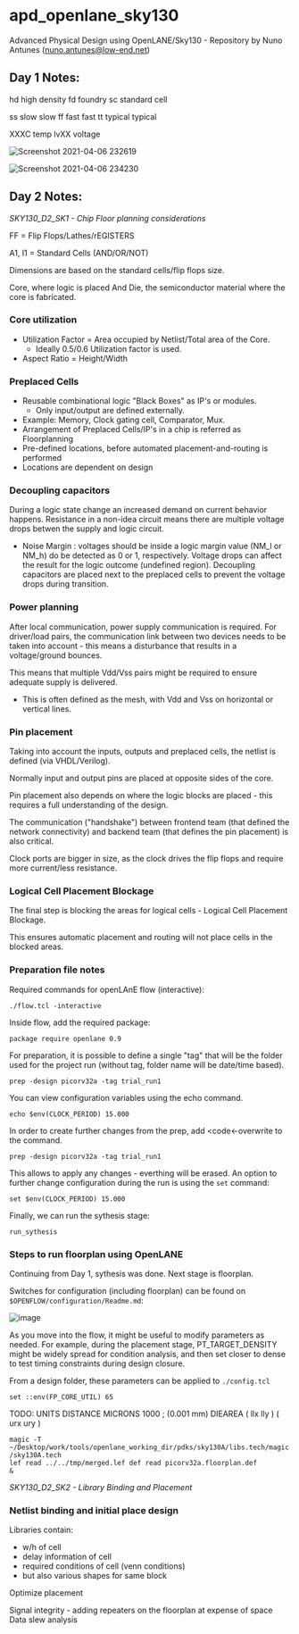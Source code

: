 # apd_openlane_sky130
Advanced Physical Design using OpenLANE/Sky130 - Repository by Nuno Antunes (nuno.antunes@low-end.net)

## Day 1 Notes:

hd high density
fd foundry
sc standard cell

ss slow slow
ff fast fast
tt typical typical

XXXC temp
lvXX voltage

![Screenshot 2021-04-06 232619](https://user-images.githubusercontent.com/5050761/113910182-d3f96880-97d8-11eb-8fd5-4d6ded688c84.png)

![Screenshot 2021-04-06 234230](https://user-images.githubusercontent.com/5050761/113910161-d065e180-97d8-11eb-8144-524d8691ef7d.png)

## Day 2 Notes:

*SKY130_D2_SK1 - Chip Floor planning considerations*

FF = Flip Flops/Lathes/rEGISTERS

A1, I1 = Standard Cells (AND/OR/NOT)

Dimensions are based on the standard cells/flip flops size.

Core, where logic is placed
And Die, the semiconductor material where the core is fabricated.

### Core utilization
  * Utilization Factor = Area occupied by Netlist/Total area of the Core.
    * Ideally 0.5/0.6 Utilization factor is used.
  * Aspect Ratio = Height/Width

### Preplaced Cells
  * Reusable combinational logic "Black Boxes" as IP's or modules.
    * Only input/output are defined externally.
  * Example: Memory, Clock gating cell, Comparator, Mux.
  * Arrangement of Preplaced Cells/IP's in a chip is referred as Floorplanning
  * Pre-defined locations, before automated placement-and-routing is performed
  * Locations are dependent on design

### Decoupling capacitors
  During a logic state change an increased demand on current behavior happens. Resistance in a non-idea circuit means there are multiple voltage drops betwen the supply and logic circuit.
  * Noise Margin : voltages should be inside a logic margin value (NM_l or NM_h) do be detected as 0 or 1, respectively. Voltage drops can affect the result for the logic outcome (undefined region).
  Decoupling capacitors are placed next to the preplaced cells to prevent the voltage drops during transition. 

### Power planning
  After local communication, power supply communication is required. For driver/load pairs, the communication link between two devices needs to be taken into account - this means a disturbance that results in a voltage/ground bounces.
  
  This means that multiple Vdd/Vss pairs might be required to ensure adequate supply is delivered.
  
  * This is often defined as the mesh, with Vdd and Vss on horizontal or vertical lines.

### Pin placement
  Taking into account the inputs, outputs and preplaced cells, the netlist is defined (via VHDL/Verilog). 
  
  Normally input and output pins are placed at opposite sides of the core.
  
  Pin placement also depends on where the logic blocks are placed - this requires a full understanding of the design.
  
  The communication ("handshake") between frontend team (that defined the network connectivity) and backend team (that defines the pin placement) is also critical.
  
  Clock ports are bigger in size, as the clock drives the flip flops and require more current/less resistance.
  
### Logical Cell Placement Blockage
  The final step is blocking the areas for logical cells - Logical Cell Placement Blockage.
  
  This ensures automatic placement and routing will not place cells in the blocked areas.
  
### Preparation file notes
Required commands for openLAnE flow (interactive):

<code>./flow.tcl -interactive</code>

Inside flow, add the required package:

<code>package require openlane 0.9</code>

For preparation, it is possible to define a single "tag" that will be the folder used for the project run (without tag, folder name will be date/time based). 

<code>prep -design picorv32a -tag trial_run1</code>

You can view configuration variables using the echo command.

<code>echo $env(CLOCK_PERIOD) 15.000</code>

In order to create further changes from the prep, add <code<-overwrite</code> to the command.

<code>prep -design picorv32a -tag trial_run1</code>

This allows to apply any changes - everthing will be erased. An option to further change configuration during the run is using the <code>set</code> command:

<code>set $env(CLOCK_PERIOD) 15.000</code>

Finally, we can run the sythesis stage:

<code>run_sythesis</code>

### Steps to run floorplan using OpenLANE

Continuing from Day 1, sythesis was done. Next stage is floorplan.

Switches for configuration (including floorplan) can be found on <code>$OPENFLOW/configuration/Readme.md</code>:

![image](https://user-images.githubusercontent.com/5050761/113921350-3016b980-97e6-11eb-9b4f-e03a76b042e3.png)

As you move into the flow, it might be useful to modify parameters as needed. For example, during the placement stage, PT_TARGET_DENSITY might be widely spread for condition analysis, and then set closer to dense to test timing constraints during design closure.

From a design folder, these parameters can be applied to <code>./config.tcl</code>

<code>set ::env(FP_CORE_UTIL) 65</code>

TODO:
UNITS DISTANCE MICRONS 1000 ; (0.001 mm)
DIEAREA ( llx lly ) ( urx ury )

<code>magic -T ~/Desktop/work/tools/openlane_working_dir/pdks/sky130A/libs.tech/magic/sky130A.tech lef read ../../tmp/merged.lef def read picorv32a.floorplan.def &</code>

*SKY130_D2_SK2 - Library Binding and Placement*

### Netlist binding and initial place design

Libraries contain:
  * w/h of cell
  * delay information of cell
  * required conditions of cell (venn conditions)
  * but also various shapes for same block

Optimize placement

Signal integrity - adding repeaters on the floorplan at expense of space
Data slew analysis
